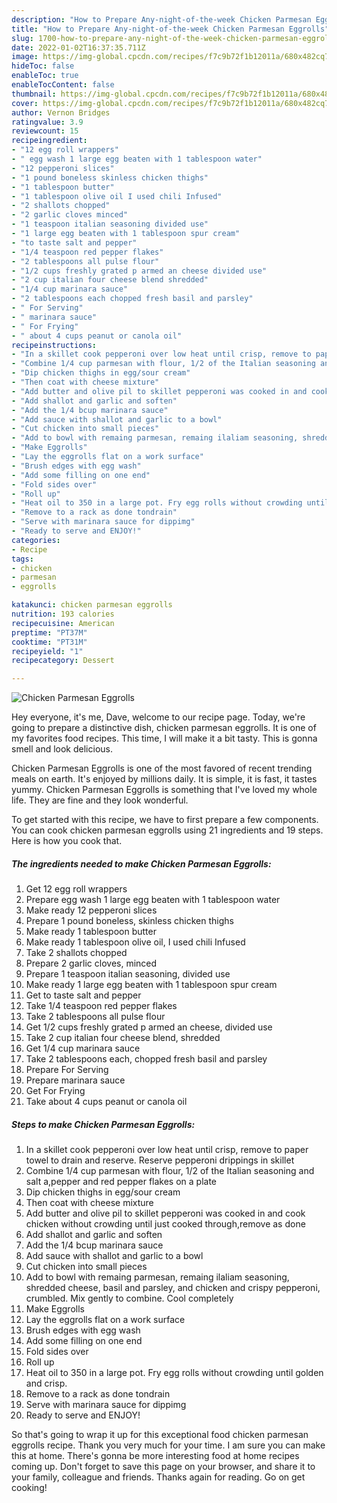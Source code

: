 ```yaml
---
description: "How to Prepare Any-night-of-the-week Chicken Parmesan Eggrolls"
title: "How to Prepare Any-night-of-the-week Chicken Parmesan Eggrolls"
slug: 1700-how-to-prepare-any-night-of-the-week-chicken-parmesan-eggrolls
date: 2022-01-02T16:37:35.711Z
image: https://img-global.cpcdn.com/recipes/f7c9b72f1b12011a/680x482cq70/chicken-parmesan-eggrolls-recipe-main-photo.jpg
hideToc: false
enableToc: true
enableTocContent: false
thumbnail: https://img-global.cpcdn.com/recipes/f7c9b72f1b12011a/680x482cq70/chicken-parmesan-eggrolls-recipe-main-photo.jpg
cover: https://img-global.cpcdn.com/recipes/f7c9b72f1b12011a/680x482cq70/chicken-parmesan-eggrolls-recipe-main-photo.jpg
author: Vernon Bridges
ratingvalue: 3.9
reviewcount: 15
recipeingredient:
- "12 egg roll wrappers"
- " egg wash 1 large egg beaten with 1 tablespoon water"
- "12 pepperoni slices"
- "1 pound boneless skinless chicken thighs"
- "1 tablespoon butter"
- "1 tablespoon olive oil I used chili Infused"
- "2 shallots chopped"
- "2 garlic cloves minced"
- "1 teaspoon italian seasoning divided use"
- "1 large egg beaten with 1 tablespoon spur cream"
- "to taste salt and pepper"
- "1/4 teaspoon red pepper flakes"
- "2 tablespoons all pulse flour"
- "1/2 cups freshly grated p armed an cheese divided use"
- "2 cup italian four cheese blend shredded"
- "1/4 cup marinara sauce"
- "2 tablespoons each chopped fresh basil and parsley"
- " For Serving"
- " marinara sauce"
- " For Frying"
- " about 4 cups peanut or canola oil"
recipeinstructions:
- "In a skillet cook pepperoni over low heat until crisp, remove to paper towel to drain and reserve. Reserve pepperoni drippings in skillet"
- "Combine 1/4 cup parmesan with flour, 1/2 of the Italian seasoning and salt a,pepper and red pepper flakes on a plate"
- "Dip chicken thighs in egg/sour cream"
- "Then coat with cheese mixture"
- "Add butter and olive pil to skillet pepperoni was cooked in and cook chicken without crowding until just cooked through,remove as done"
- "Add shallot and garlic and soften"
- "Add the 1/4 bcup marinara sauce"
- "Add sauce with shallot and garlic to a bowl"
- "Cut chicken into small pieces"
- "Add to bowl with remaing parmesan, remaing ilaliam seasoning, shredded cheese, basil and parsley, and chicken and crispy pepperoni, crumbled. Mix gently to combine. Cool completely"
- "Make Eggrolls"
- "Lay the eggrolls flat on a work surface"
- "Brush edges with egg wash"
- "Add some filling on one end"
- "Fold sides over"
- "Roll up"
- "Heat oil to 350 in a large pot. Fry egg rolls without crowding until golden and crisp."
- "Remove to a rack as done tondrain"
- "Serve with marinara sauce for dippimg"
- "Ready to serve and ENJOY!"
categories:
- Recipe
tags:
- chicken
- parmesan
- eggrolls

katakunci: chicken parmesan eggrolls 
nutrition: 193 calories
recipecuisine: American
preptime: "PT37M"
cooktime: "PT31M"
recipeyield: "1"
recipecategory: Dessert

---
```



![Chicken Parmesan Eggrolls](https://img-global.cpcdn.com/recipes/f7c9b72f1b12011a/680x482cq70/chicken-parmesan-eggrolls-recipe-main-photo.jpg)

Hey everyone, it's me, Dave, welcome to our recipe page. Today, we're going to prepare a distinctive dish, chicken parmesan eggrolls. It is one of my favorites food recipes. This time, I will make it a bit tasty. This is gonna smell and look delicious.

Chicken Parmesan Eggrolls is one of the most favored of recent trending meals on earth. It's enjoyed by millions daily. It is simple, it is fast, it tastes yummy. Chicken Parmesan Eggrolls is something that I've loved my whole life. They are fine and they look wonderful.




To get started with this recipe, we have to first prepare a few components. You can cook chicken parmesan eggrolls using 21 ingredients and 19 steps. Here is how you cook that.

<!--inarticleads1-->

##### The ingredients needed to make Chicken Parmesan Eggrolls:

1. Get 12 egg roll wrappers
1. Prepare  egg wash 1 large egg beaten with 1 tablespoon water
1. Make ready 12 pepperoni slices
1. Prepare 1 pound boneless, skinless chicken thighs
1. Make ready 1 tablespoon butter
1. Make ready 1 tablespoon olive oil, I used chili Infused
1. Take 2 shallots chopped
1. Prepare 2 garlic cloves, minced
1. Prepare 1 teaspoon italian seasoning, divided use
1. Make ready 1 large egg beaten with 1 tablespoon spur cream
1. Get to taste salt and pepper
1. Take 1/4 teaspoon red pepper flakes
1. Take 2 tablespoons all pulse flour
1. Get 1/2 cups freshly grated p armed an cheese, divided use
1. Take 2 cup italian four cheese blend, shredded
1. Get 1/4 cup marinara sauce
1. Take 2 tablespoons each, chopped fresh basil and parsley
1. Prepare  For Serving
1. Prepare  marinara sauce
1. Get  For Frying
1. Take  about 4 cups peanut or canola oil




<!--inarticleads2-->

##### Steps to make Chicken Parmesan Eggrolls:

1. In a skillet cook pepperoni over low heat until crisp, remove to paper towel to drain and reserve. Reserve pepperoni drippings in skillet
1. Combine 1/4 cup parmesan with flour, 1/2 of the Italian seasoning and salt a,pepper and red pepper flakes on a plate
1. Dip chicken thighs in egg/sour cream
1. Then coat with cheese mixture
1. Add butter and olive pil to skillet pepperoni was cooked in and cook chicken without crowding until just cooked through,remove as done
1. Add shallot and garlic and soften
1. Add the 1/4 bcup marinara sauce
1. Add sauce with shallot and garlic to a bowl
1. Cut chicken into small pieces
1. Add to bowl with remaing parmesan, remaing ilaliam seasoning, shredded cheese, basil and parsley, and chicken and crispy pepperoni, crumbled. Mix gently to combine. Cool completely
1. Make Eggrolls
1. Lay the eggrolls flat on a work surface
1. Brush edges with egg wash
1. Add some filling on one end
1. Fold sides over
1. Roll up
1. Heat oil to 350 in a large pot. Fry egg rolls without crowding until golden and crisp.
1. Remove to a rack as done tondrain
1. Serve with marinara sauce for dippimg
1. Ready to serve and ENJOY!



So that's going to wrap it up for this exceptional food chicken parmesan eggrolls recipe. Thank you very much for your time. I am sure you can make this at home. There's gonna be more interesting food at home recipes coming up. Don't forget to save this page on your browser, and share it to your family, colleague and friends. Thanks again for reading. Go on get cooking!
